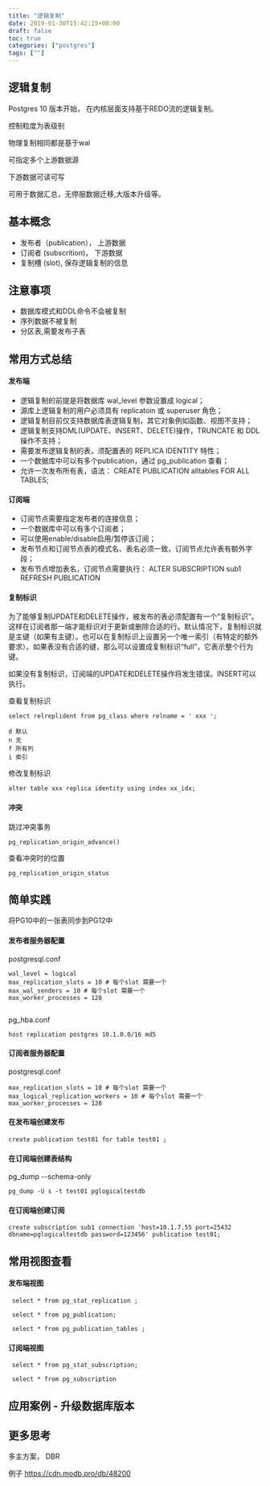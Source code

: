 ```yaml
---
title: "逻辑复制"
date: 2019-01-30T15:42:25+08:00
draft: false
toc: true
categories: ["postgres"]
tags: [""]
---
```


## 逻辑复制

Postgres 10 版本开始， 在内核层面支持基于REDO流的逻辑复制。

控制粒度为表级别

物理复制相同都是基于wal 

可指定多个上游数据源

下游数据可读可写

可用于数据汇总，无停服数据迁移,大版本升级等。

## 基本概念

- 发布者（publication）， 上游数据
- 订阅者 (subscrition)， 下游数据
- 复制槽 (slot), 保存逻辑复制的信息

## 注意事项

- 数据库模式和DDL命令不会被复制
- 序列数据不被复制
- 分区表,需要发布子表 

## 常用方式总结

#### 发布端
- 逻辑复制的前提是将数据库 wal_level 参数设置成 logical；
- 源库上逻辑复制的用户必须具有 replicatoin 或 superuser 角色；
- 逻辑复制目前仅支持数据库表逻辑复制，其它对象例如函数、视图不支持；
- 逻辑复制支持DML(UPDATE、INSERT、DELETE)操作，TRUNCATE 和 DDL 操作不支持；
- 需要发布逻辑复制的表，须配置表的 REPLICA IDENTITY 特性；
-  一个数据库中可以有多个publication，通过 pg_publication 查看；
- 允许一次发布所有表，语法： CREATE PUBLICATION alltables FOR ALL TABLES;

#### 订阅端
- 订阅节点需要指定发布者的连接信息；
-  一个数据库中可以有多个订阅者；
- 可以使用enable/disable启用/暂停该订阅；
- 发布节点和订阅节点表的模式名、表名必须一致，订阅节点允许表有额外字段；
- 发布节点增加表名，订阅节点需要执行： ALTER SUBSCRIPTION sub1 REFRESH PUBLICATION

#### 复制标识

为了能够复制UPDATE和DELETE操作，被发布的表必须配置有一个“复制标识”。
这样在订阅者那一端才能标识对于更新或删除合适的行。默认情况下，复制标识就是主键（如果有主键）。也可以在复制标识上设置另一个唯一索引（有特定的额外要求）。如果表没有合适的键，那么可以设置成复制标识“full”，它表示整个行为键。

如果没有复制标识，订阅端的UPDATE和DELETE操作将发生错误。INSERT可以执行。

查看复制标识
```
select relreplident from pg_class where relname = ' xxx ';

d 默认
n 无
f 所有列
i 索引
```
修改复制标识
```
alter table xxx replica identity using index xx_idx;
```
#### 冲突

跳过冲突事务
```
pg_replication_origin_advance()
```
查看冲突时的位置
```
pg_replication_origin_status
```

## 简单实践

 将PG10中的一张表同步到PG12中

#### 发布者服务器配置

postgresql.conf
```
wal_level = logical
max_replication_slots = 10 # 每个slot 需要一个
max_wal_senders = 10 # 每个slot 需要一个
max_worker_processes = 128 
 
```
pg_hba.conf

```
host replication postgres 10.1.0.0/16 md5
```

#### 订阅者服务器配置

postgresql.conf
```
max_replication_slots = 10 # 每个slot 需要一个
max_logical_replication_workers = 10 # 每个slot 需要一个
max_worker_processes = 128
```

#### 在发布端创建发布

```
create publication test01 for table test01 ;
```

#### 在订阅端创建表结构

pg_dump --schema-only 
```
pg_dump -U s -t test01 pglogicaltestdb
```

#### 在订阅端创建订阅
```
create subscription sub1 connection 'host=10.1.7.55 port=25432 dbname=pglogicaltestdb password=123456' publication test01;
```

## 常用视图查看

#### 发布端视图

```
 select * from pg_stat_replication ;

 select * from pg_publication;

 select * from pg_publication_tables ;
```

#### 订阅端视图

```
 select * from pg_stat_subscription;

 select * from pg_subscription
```

## 应用案例 - 升级数据库版本


## 更多思考

多主方案， DBR

例子
https://cdn.modb.pro/db/48200
